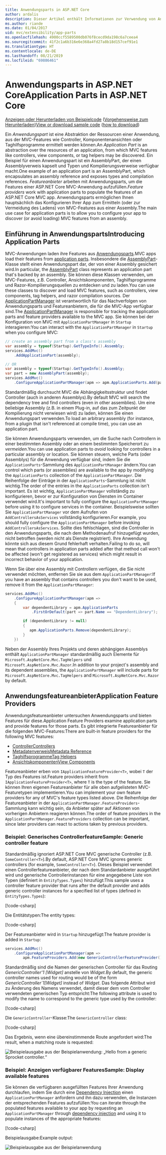 ```yaml
---
title: Anwendungsparts in ASP.NET Core
author: ardalis
description: Dieser Artikel enthält Informationen zur Verwendung von Anwendungsparts, die Abstraktionen der Ressourcen einer Anwendung sind, damit Sie Features ermitteln oder das Laden von Features aus einer Assembly verhindern können.
ms.author: riande
ms.date: 01/04/2017
uid: mvc/extensibility/app-parts
ms.openlocfilehash: 4900ccf5589500db076f8cecd9da198c6a7ceea4
ms.sourcegitcommit: 41f2c1a6b316e6e368a4fd27a8b18d157cef91e1
ms.translationtype: HT
ms.contentlocale: de-DE
ms.lasthandoff: 08/21/2019
ms.locfileid: "69886461"
---
```

<!-- DO NOT MAKE CHANGES BEFORE https://github.com/aspnet/AspNetCore.Docs/pull/12376 Merges -->

# <a name="application-parts-in-aspnet-core"></a><span data-ttu-id="d9830-103">Anwendungsparts in ASP.NET Core</span><span class="sxs-lookup"><span data-stu-id="d9830-103">Application Parts in ASP.NET Core</span></span>

<span data-ttu-id="d9830-104">[Anzeigen oder Herunterladen von Beispielcode](https://github.com/aspnet/AspNetCore.Docs/tree/master/aspnetcore/mvc/advanced/app-parts/sample) ([Vorgehensweise zum Herunterladen](xref:index#how-to-download-a-sample))</span><span class="sxs-lookup"><span data-stu-id="d9830-104">[View or download sample code](https://github.com/aspnet/AspNetCore.Docs/tree/master/aspnetcore/mvc/advanced/app-parts/sample) ([how to download](xref:index#how-to-download-a-sample))</span></span>

<span data-ttu-id="d9830-105">Ein *Anwendungspart* ist eine Abstraktion der Ressourcen einer Anwendung, aus der MVC-Features wie Controller, Komponentenansichten oder Taghilfsprogramme ermittelt werden können.</span><span class="sxs-lookup"><span data-stu-id="d9830-105">An *Application Part* is an abstraction over the resources of an application, from which MVC features like controllers, view components, or tag helpers may be discovered.</span></span> <span data-ttu-id="d9830-106">Ein Beispiel für einen Anwendungspart ist ein AssemblyPart, der einen Assemblyverweis kapselt und Typen und Kompilierungsverweise verfügbar macht.</span><span class="sxs-lookup"><span data-stu-id="d9830-106">One example of an application part is an AssemblyPart, which encapsulates an assembly reference and exposes types and compilation references.</span></span> <span data-ttu-id="d9830-107">*Featureanbieter* arbeiten mit Anwendungsparts, um die Features einer ASP.NET Core MVC-Anwendung aufzufüllen.</span><span class="sxs-lookup"><span data-stu-id="d9830-107">*Feature providers* work with application parts to populate the features of an ASP.NET Core MVC app.</span></span> <span data-ttu-id="d9830-108">Anwendungsparts ermöglichen Ihnen hauptsächlich das Konfigurieren Ihrer App zum Ermitteln (oder zur Vermeidung des Ladens) von MVC-Features aus einer Assembly.</span><span class="sxs-lookup"><span data-stu-id="d9830-108">The main use case for application parts is to allow you to configure your app to discover (or avoid loading) MVC features from an assembly.</span></span>

## <a name="introducing-application-parts"></a><span data-ttu-id="d9830-109">Einführung in Anwendungsparts</span><span class="sxs-lookup"><span data-stu-id="d9830-109">Introducing Application Parts</span></span>

<span data-ttu-id="d9830-110">MVC-Anwendungen laden ihre Features aus [Anwendungsparts](/dotnet/api/microsoft.aspnetcore.mvc.applicationparts.applicationpart).</span><span class="sxs-lookup"><span data-stu-id="d9830-110">MVC apps load their features from [application parts](/dotnet/api/microsoft.aspnetcore.mvc.applicationparts.applicationpart).</span></span> <span data-ttu-id="d9830-111">Insbesondere die [AssemblyPart](/dotnet/api/microsoft.aspnetcore.mvc.applicationparts.assemblypart)-Klasse stellt einen Anwendungspart dar, der von einer Assembly gesichert wird.</span><span class="sxs-lookup"><span data-stu-id="d9830-111">In particular, the [AssemblyPart](/dotnet/api/microsoft.aspnetcore.mvc.applicationparts.assemblypart) class represents an application part that's backed by an assembly.</span></span> <span data-ttu-id="d9830-112">Sie können diese Klassen verwenden, um MVC-Features, z.B. Controller, Ansichtskomponenten, Taghilfsprogramme und Razor-Kompilierungsquellen zu entdecken und zu laden.</span><span class="sxs-lookup"><span data-stu-id="d9830-112">You can use these classes to discover and load MVC features, such as controllers, view components, tag helpers, and razor compilation sources.</span></span> <span data-ttu-id="d9830-113">Der [ApplicationPartManager](/dotnet/api/microsoft.aspnetcore.mvc.applicationparts.applicationpartmanager) ist verantwortlich für das Nachverfolgen von Anwendungsparts und Featureanbietern, die für die MVC-App verfügbar sind.</span><span class="sxs-lookup"><span data-stu-id="d9830-113">The [ApplicationPartManager](/dotnet/api/microsoft.aspnetcore.mvc.applicationparts.applicationpartmanager) is responsible for tracking the application parts and feature providers available to the MVC app.</span></span> <span data-ttu-id="d9830-114">Sie können bei der Konfiguration von MVC mit `ApplicationPartManager` in `Startup` interagieren:</span><span class="sxs-lookup"><span data-stu-id="d9830-114">You can interact with the `ApplicationPartManager` in `Startup` when you configure MVC:</span></span>

```csharp
// create an assembly part from a class's assembly
var assembly = typeof(Startup).GetTypeInfo().Assembly;
services.AddMvc()
    .AddApplicationPart(assembly);

// OR
var assembly = typeof(Startup).GetTypeInfo().Assembly;
var part = new AssemblyPart(assembly);
services.AddMvc()
    .ConfigureApplicationPartManager(apm => apm.ApplicationParts.Add(part));
```

<span data-ttu-id="d9830-115">Standardmäßig durchsucht MVC die Abhängigkeitsstruktur und findet Controller (auch in anderen Assemblys).</span><span class="sxs-lookup"><span data-stu-id="d9830-115">By default MVC will search the dependency tree and find controllers (even in other assemblies).</span></span> <span data-ttu-id="d9830-116">Um eine beliebige Assembly (z.B. in einem Plug-in, auf das zum Zeitpunkt der Kompilierung nicht verwiesen wird) zu laden, können Sie einen Anwendungspart verwenden.</span><span class="sxs-lookup"><span data-stu-id="d9830-116">To load an arbitrary assembly (for instance, from a plugin that isn't referenced at compile time), you can use an application part.</span></span>

<span data-ttu-id="d9830-117">Sie können Anwendungsparts verwenden, um die Suche nach Controllern in einer bestimmten Assembly oder an einem bestimmten Speicherort zu *vermeiden*.</span><span class="sxs-lookup"><span data-stu-id="d9830-117">You can use application parts to *avoid* looking for controllers in a particular assembly or location.</span></span> <span data-ttu-id="d9830-118">Sie können steuern, welche Parts (oder Assemblys) für die Anwendung verfügbar sind, indem Sie die `ApplicationParts`-Sammlung des `ApplicationPartManager` ändern.</span><span class="sxs-lookup"><span data-stu-id="d9830-118">You can control which parts (or assemblies) are available to the app by modifying the `ApplicationParts` collection of the `ApplicationPartManager`.</span></span> <span data-ttu-id="d9830-119">Die Reihenfolge der Einträge in der `ApplicationParts`-Sammlung ist nicht wichtig.</span><span class="sxs-lookup"><span data-stu-id="d9830-119">The order of the entries in the `ApplicationParts` collection isn't important.</span></span> <span data-ttu-id="d9830-120">Es ist wichtig, `ApplicationPartManager` vollständig zu konfigurieren, bevor er zur Konfiguration von Diensten im Container verwendet wird.</span><span class="sxs-lookup"><span data-stu-id="d9830-120">It's important to fully configure the `ApplicationPartManager` before using it to configure services in the container.</span></span> <span data-ttu-id="d9830-121">Beispielsweise sollten Sie `ApplicationPartManager` vor dem Aufrufen von `AddControllersAsServices` vollständig konfigurieren.</span><span class="sxs-lookup"><span data-stu-id="d9830-121">For example, you should fully configure the `ApplicationPartManager` before invoking `AddControllersAsServices`.</span></span> <span data-ttu-id="d9830-122">Sollte dies fehlschlagen, sind die Controller in den Anwendungsparts, die nach dem Methodenaufruf hinzugefügt wurden, nicht betroffen (werden nicht als Dienste registriert). Ihre Anwendung könnte sich aus diesem Grund fehlerhaft verhalten.</span><span class="sxs-lookup"><span data-stu-id="d9830-122">Failing to do so, will mean that controllers in application parts added after that method call won't be affected (won't get registered as services) which might result in incorrect behavior of your application.</span></span>

<span data-ttu-id="d9830-123">Wenn Sie über eine Assembly mit Controllern verfügen, die Sie nicht verwendet möchten, entfernen Sie sie aus dem `ApplicationPartManager`:</span><span class="sxs-lookup"><span data-stu-id="d9830-123">If you have an assembly that contains controllers you don't want to be used, remove it from the `ApplicationPartManager`:</span></span>

```csharp
services.AddMvc()
    .ConfigureApplicationPartManager(apm =>
    {
        var dependentLibrary = apm.ApplicationParts
            .FirstOrDefault(part => part.Name == "DependentLibrary");

        if (dependentLibrary != null)
        {
           apm.ApplicationParts.Remove(dependentLibrary);
        }
    })
```

<span data-ttu-id="d9830-124">Neben der Assembly Ihres Projekts und deren abhängigen Assemblys enthält `ApplicationPartManager` standardmäßig auch Elemente für `Microsoft.AspNetCore.Mvc.TagHelpers` und `Microsoft.AspNetCore.Mvc.Razor`.</span><span class="sxs-lookup"><span data-stu-id="d9830-124">In addition to your project's assembly and its dependent assemblies, the `ApplicationPartManager` will include parts for `Microsoft.AspNetCore.Mvc.TagHelpers` and `Microsoft.AspNetCore.Mvc.Razor` by default.</span></span>

## <a name="application-feature-providers"></a><span data-ttu-id="d9830-125">Anwendungsfeatureanbieter</span><span class="sxs-lookup"><span data-stu-id="d9830-125">Application Feature Providers</span></span>

<span data-ttu-id="d9830-126">Anwendungsfeatureanbieter untersuchen Anwendungsparts und bieten Features für diese.</span><span class="sxs-lookup"><span data-stu-id="d9830-126">Application Feature Providers examine application parts and provide features for those parts.</span></span> <span data-ttu-id="d9830-127">Es gibt integrierte Featureanbieter für die folgenden MVC-Features:</span><span class="sxs-lookup"><span data-stu-id="d9830-127">There are built-in feature providers for the following MVC features:</span></span>

* [<span data-ttu-id="d9830-128">Controller</span><span class="sxs-lookup"><span data-stu-id="d9830-128">Controllers</span></span>](/dotnet/api/microsoft.aspnetcore.mvc.controllers.controllerfeatureprovider)
* [<span data-ttu-id="d9830-129">Metadatenverweis</span><span class="sxs-lookup"><span data-stu-id="d9830-129">Metadata Reference</span></span>](/dotnet/api/microsoft.aspnetcore.mvc.razor.compilation.metadatareferencefeatureprovider)
* [<span data-ttu-id="d9830-130">Taghilfsprogramme</span><span class="sxs-lookup"><span data-stu-id="d9830-130">Tag Helpers</span></span>](/dotnet/api/microsoft.aspnetcore.mvc.razor.taghelpers.taghelperfeatureprovider)
* [<span data-ttu-id="d9830-131">Ansichtskomponenten</span><span class="sxs-lookup"><span data-stu-id="d9830-131">View Components</span></span>](/dotnet/api/microsoft.aspnetcore.mvc.viewcomponents.viewcomponentfeatureprovider)

<span data-ttu-id="d9830-132">Featureanbieter erben von `IApplicationFeatureProvider<T>`, wobei `T` der Typ des Features ist.</span><span class="sxs-lookup"><span data-stu-id="d9830-132">Feature providers inherit from `IApplicationFeatureProvider<T>`, where `T` is the type of the feature.</span></span> <span data-ttu-id="d9830-133">Sie können Ihren eigenen Featureanbieter für alle oben aufgelisteten MVC-Featuretypen implementieren.</span><span class="sxs-lookup"><span data-stu-id="d9830-133">You can implement your own feature providers for any of MVC's feature types listed above.</span></span> <span data-ttu-id="d9830-134">Die Reihenfolge der Featureanbieter in der `ApplicationPartManager.FeatureProviders`-Sammlung kann wichtig sein, da Anbieter später auf Aktionen von vorherigen Anbietern reagieren können.</span><span class="sxs-lookup"><span data-stu-id="d9830-134">The order of feature providers in the `ApplicationPartManager.FeatureProviders` collection can be important, since later providers can react to actions taken by previous providers.</span></span>

### <a name="sample-generic-controller-feature"></a><span data-ttu-id="d9830-135">Beispiel: Generisches Controllerfeature</span><span class="sxs-lookup"><span data-stu-id="d9830-135">Sample: Generic controller feature</span></span>

<span data-ttu-id="d9830-136">Standardmäßig ignoriert ASP.NET Core MVC generische Controller (z.B. `SomeController<T>`).</span><span class="sxs-lookup"><span data-stu-id="d9830-136">By default, ASP.NET Core MVC ignores generic controllers (for example, `SomeController<T>`).</span></span> <span data-ttu-id="d9830-137">Dieses Beispiel verwendet einen Controllerfeatureanbieter, der nach dem Standardanbieter ausgeführt wird und generische Controllerinstanzen für eine angegebene Liste von Typen (definiert in `EntityTypes.Types`) hinzufügt:</span><span class="sxs-lookup"><span data-stu-id="d9830-137">This sample uses a controller feature provider that runs after the default provider and adds generic controller instances for a specified list of types (defined in `EntityTypes.Types`):</span></span>

[!code-csharp[](./app-parts/sample/AppPartsSample/GenericControllerFeatureProvider.cs?highlight=13&range=18-36)]

<span data-ttu-id="d9830-138">Die Entitätstypen:</span><span class="sxs-lookup"><span data-stu-id="d9830-138">The entity types:</span></span>

[!code-csharp[](./app-parts/sample/AppPartsSample/Model/EntityTypes.cs?range=6-16)]

<span data-ttu-id="d9830-139">Der Featureanbieter wird in `Startup` hinzugefügt:</span><span class="sxs-lookup"><span data-stu-id="d9830-139">The feature provider is added in `Startup`:</span></span>

```csharp
services.AddMvc()
    .ConfigureApplicationPartManager(apm => 
        apm.FeatureProviders.Add(new GenericControllerFeatureProvider()));
```

<span data-ttu-id="d9830-140">Standardmäßig sind die Namen der generischen Controller für das Routing *GenericController'1 [Widget]* anstelle von *Widget*.</span><span class="sxs-lookup"><span data-stu-id="d9830-140">By default, the generic controller names used for routing would be of the form *GenericController\`1[Widget]* instead of *Widget*.</span></span> <span data-ttu-id="d9830-141">Das folgende Attribut wird zu Änderung des Namens verwendet, damit dieser dem vom Controller verwendeten generischen Typ entspricht:</span><span class="sxs-lookup"><span data-stu-id="d9830-141">The following attribute is used to modify the name to correspond to the generic type used by the controller:</span></span>

[!code-csharp[](./app-parts/sample/AppPartsSample/GenericControllerNameConvention.cs)]

<span data-ttu-id="d9830-142">Die `GenericController`-Klasse:</span><span class="sxs-lookup"><span data-stu-id="d9830-142">The `GenericController` class:</span></span>

[!code-csharp[](./app-parts/sample/AppPartsSample/GenericController.cs?highlight=5-6)]

<span data-ttu-id="d9830-143">Das Ergebnis, wenn eine übereinstimmende Route angefordert wird:</span><span class="sxs-lookup"><span data-stu-id="d9830-143">The result, when a matching route is requested:</span></span>

![Beispielausgabe aus der Beispielanwendung: „Hello from a generic Sprocket controller.“](app-parts/_static/generic-controller.png)

### <a name="sample-display-available-features"></a><span data-ttu-id="d9830-145">Beispiel: Anzeigen verfügbarer Features</span><span class="sxs-lookup"><span data-stu-id="d9830-145">Sample: Display available features</span></span>

<span data-ttu-id="d9830-146">Sie können die verfügbaren ausgefüllten Features Ihrer Anwendung durchlaufen, indem Sie durch eine [Dependency Injection](../../fundamentals/dependency-injection.md) einen `ApplicationPartManager` anfordern und ihn dazu verwenden, die Instanzen der entsprechenden Features aufzufüllen:</span><span class="sxs-lookup"><span data-stu-id="d9830-146">You can iterate through the populated features available to your app by requesting an `ApplicationPartManager` through [dependency injection](../../fundamentals/dependency-injection.md) and using it to populate instances of the appropriate features:</span></span>

[!code-csharp[](./app-parts/sample/AppPartsSample/Controllers/FeaturesController.cs?highlight=16,25-27)]

<span data-ttu-id="d9830-147">Beispielausgabe:</span><span class="sxs-lookup"><span data-stu-id="d9830-147">Example output:</span></span>

![Beispielausgabe aus der Beispielanwendung](app-parts/_static/available-features.png)
